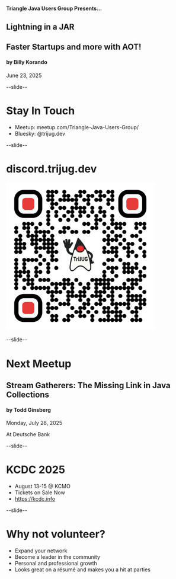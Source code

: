 #### Triangle Java Users Group Presents...
## Lightning in a JAR
## Faster Startups and more with AOT!
#### by Billy Korando
June 23, 2025

--slide--

# Stay In Touch

* Meetup: meetup.com/Triangle-Java-Users-Group/
* Bluesky: @trijug.dev

--slide--

# discord.trijug.dev

<img src="images/qr/qr-discord.png" height="400" width="400" style="border:none; box-shadow:none; background:white;"/>


--slide--

# Next Meetup

## Stream Gatherers: The Missing Link in Java Collections
#### by Todd Ginsberg

Monday, July 28, 2025

At Deutsche Bank

--slide--

# KCDC 2025

* August 13-15 @ KCMO
* Tickets on Sale Now
* https://kcdc.info


--slide--

# Why not volunteer?
* Expand your network
* Become a leader in the community
* Personal and professional growth
* Looks great on a résumé and makes you a hit at parties

